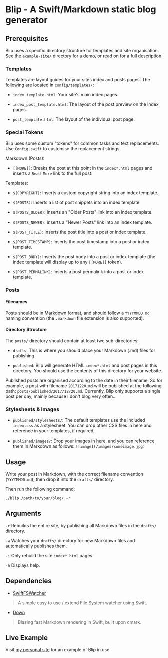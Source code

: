 # Blip - A Swift/Markdown static blog generator

## Prerequisites

Blip uses a specific directory structure for templates and site organisation. See the [`example-site/`](/example-site) directory for a demo, or read on for a full description.

### Templates

Templates are layout guides for your sites index and posts pages. The following are located in `config/templates/`:

* `index_template.html`: Your site's main index pages.

* `index_post_template.html`: The layout of the post preview on the index pages.

* `post_template.html`: The layout of the individual post page.

### Special Tokens

Blip uses some custom "tokens" for common tasks and text replacements. Use `Config.swift` to customise the replacement strings.

Markdown (Posts):

* `[[MORE]]`: Breaks the post at this point in the `index*.html` pages and inserts a `Read More` link to the full post.

Templates:

* `$(COPYRIGHT)`: Inserts a custom copyright string into an index template.

* `$(POSTS)`: Inserts a list of post snippets into an index template.

* `$(POSTS_OLDER)`: Inserts an "Older Posts" link into an index template.

* `$(POSTS_NEWER)`: Inserts a "Newer Posts" link into an index template.

* `$(POST_TITLE)`: Inserts the post title into a post or index template.

* `$(POST_TIMESTAMP)`: Inserts the post timestamp into a post or index template.

* `$(POST_BODY)`: Inserts the post body into a post or index template (the index template will display up to any `[[MORE]]` token).

* `$(POST_PERMALINK)`: Inserts a post permalink into a post or index template.


### Posts

#### Filenames

Posts should be in [Markdown](https://daringfireball.net/projects/markdown/) format, and should follow a `YYYYMMDD.md` naming convention (the `.markdown` file extension is also supported).

#### Directory Structure

The `posts/` directory should contain at least two sub-directories:

* `drafts`: This is where you should place your Markdown (.md) files for publishing.

* `published`: Blip will generate HTML `index*.html` and post pages in this directory. You should use the contents of this directory for your website.

Published posts are organised according to the date in their filename. So for example, a post with filename `20171220.md` will be published at the following path: `posts/published/2017/12/20.md`. Currently, Blip only supports a single post per day, mainly because I don't blog very often...

### Stylesheets & Images

* `published/stylesheets/`: The default templates use the included `index.css` as a stylesheet. You can drop other CSS files in here and reference in your templates, if required,

* `published/images/`: Drop your images in here, and you can reference them in Markdown as follows: `![image](/images/someimage.jpg)`

## Usage

Write your post in Markdown, with the correct filename convention (`YYYYMMDD.md`), then drop it into the `drafts/` directory.

Then run the following command:

    ./blip /path/to/your/blog/ -r

## Arguments

`-r` Rebuilds the entire site, by publishing all Markdown files in the `drafts/` directory.

`-w` Watches your `drafts/` directory for new Markdown files and automatically publishes them.

`-i` Only rebuild the site `index*.html` pages.

`-h` Displays help.

## Dependencies

* [SwiftFSWatcher](https://github.com/gurinderhans/SwiftFSWatcher)

> A simple easy to use / extend File System watcher using Swift.


* [Down](https://github.com/iwasrobbed/Down)

> Blazing fast Markdown rendering in Swift, built upon cmark.

## Live Example

Visit [my personal site](https://www.vinnycoyne.com) for an example of Blip in use.